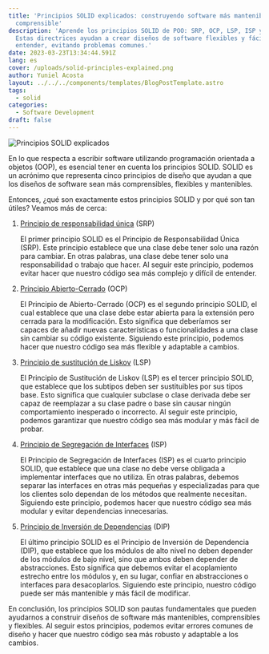 ```yaml
---
title: 'Principios SOLID explicados: construyendo software más mantenible y
  comprensible'
description: 'Aprende los principios SOLID de POO: SRP, OCP, LSP, ISP y DIP.
  Estas directrices ayudan a crear diseños de software flexibles y fáciles de
  entender, evitando problemas comunes.'
date: 2023-03-23T13:34:44.591Z
lang: es
cover: /uploads/solid-principles-explained.png
author: Yuniel Acosta
layout: ../../../components/templates/BlogPostTemplate.astro
tags:
  - solid
categories:
  - Software Development
draft: false
---
```


![Principios SOLID explicados](/uploads/solid-principles-explained.png 'Principios SOLID explicados')

En lo que respecta a escribir software utilizando programación orientada a objetos (OOP), es esencial tener en cuenta los principios SOLID. SOLID es un acrónimo que representa cinco principios de diseño que ayudan a que los diseños de software sean más comprensibles, flexibles y mantenibles.

Entonces, ¿qué son exactamente estos principios SOLID y por qué son tan útiles? Veamos más de cerca:

1. [Principio de responsabilidad única](https://www.yunielacosta.com/es/blog/s-the-single-responsibility-principle/) (SRP)

   El primer principio SOLID es el Principio de Responsabilidad Única (SRP). Este principio establece que una clase debe tener solo una razón para cambiar. En otras palabras, una clase debe tener solo una responsabilidad o trabajo que hacer. Al seguir este principio, podemos evitar hacer que nuestro código sea más complejo y difícil de entender.

2. [Principio Abierto-Cerrado](https://www.yunielacosta.com/es/blog/o-the-open-closed-principle-extending-behaviors-without-modifying-code/) (OCP)

   El Principio de Abierto-Cerrado (OCP) es el segundo principio SOLID, el cual establece que una clase debe estar abierta para la extensión pero cerrada para la modificación. Esto significa que deberíamos ser capaces de añadir nuevas características o funcionalidades a una clase sin cambiar su código existente. Siguiendo este principio, podemos hacer que nuestro código sea más flexible y adaptable a cambios.

3. [Principio de sustitución de Liskov](https://www.yunielacosta.com/es/blog/l-the-liskov-substitution-principle/) (LSP)

   El Principio de Sustitución de Liskov (LSP) es el tercer principio SOLID, que establece que los subtipos deben ser sustituibles por sus tipos base. Esto significa que cualquier subclase o clase derivada debe ser capaz de reemplazar a su clase padre o base sin causar ningún comportamiento inesperado o incorrecto. Al seguir este principio, podemos garantizar que nuestro código sea más modular y más fácil de probar.

4. [Principio de Segregación de Interfaces](https://www.yunielacosta.com/es/blog/i-the-interface-segregation-principle/) (ISP)

   El Principio de Segregación de Interfaces (ISP) es el cuarto principio SOLID, que establece que una clase no debe verse obligada a implementar interfaces que no utiliza. En otras palabras, debemos separar las interfaces en otras más pequeñas y especializadas para que los clientes solo dependan de los métodos que realmente necesitan. Siguiendo este principio, podemos hacer que nuestro código sea más modular y evitar dependencias innecesarias.

5. [Principio de Inversión de Dependencias](https://www.yunielacosta.com/es/blog/d-the-dependency-inversion-principle/) (DIP)

   El último principio SOLID es el Principio de Inversión de Dependencia (DIP), que establece que los módulos de alto nivel no deben depender de los módulos de bajo nivel, sino que ambos deben depender de abstracciones. Esto significa que debemos evitar el acoplamiento estrecho entre los módulos y, en su lugar, confiar en abstracciones o interfaces para desacoplarlos. Siguiendo este principio, nuestro código puede ser más mantenible y más fácil de modificar.

En conclusión, los principios SOLID son pautas fundamentales que pueden ayudarnos a construir diseños de software más mantenibles, comprensibles y flexibles. Al seguir estos principios, podemos evitar errores comunes de diseño y hacer que nuestro código sea más robusto y adaptable a los cambios.
